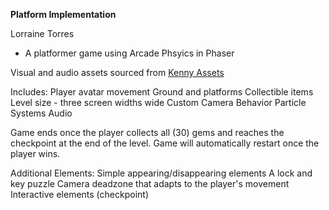 **Platform Implementation**

Lorraine Torres
- A platformer game using Arcade Phsyics in Phaser

Visual and audio assets sourced from [Kenny Assets](https://kenney.nl/assets)

Includes:
Player avatar movement
Ground and platforms
Collectible items 
Level size - three screen widths wide
Custom Camera Behavior
Particle Systems
Audio

Game ends once the player collects all (30) gems and reaches the checkpoint at the end of the level.
Game will automatically restart once the player wins.

Additional Elements:
Simple appearing/disappearing elements
A lock and key puzzle
Camera deadzone that adapts to the player's movement
Interactive elements (checkpoint)
